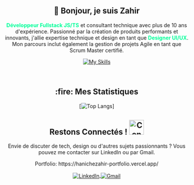 
  <!-- Banner Section -->
 
<!--  <div align="center">
  <a href="https://getmoredonationsusa.com/campaign/gaza/FUNHJGXZCKQ/?utm_source=google&utm_medium=cpc&utm_campaign=21480680770&utm_content=705971831193&cid=Cj0KCQjwtZK1BhDuARIsAAy2Vztmpmn3Z3-uNmuuLXeqcfxwRTGpKA9UX1hMxJNSFcMDH-RCK5oQYZYaAmXQEALw_wcB">
    <img src="https://raw.githubusercontent.com/Safouene1/support-palestine-banner/master/banner-support.svg" alt="ReadMeSupportPalestine">
  </a>
</div> -->
<!-- Header Section -->
<!--  <div align="center">
  <h1>
    <img src="https://media.giphy.com/media/VgCDAzcKvsR6OM0uWg/giphy.gif" width="50" alt="Waving Hand" /> 
    I'm  <a href="https://zahirhaniche-dev.github.io/ZahirHaniche-portfolio/"> Zahir HANICHE </a>
  </h1>
</div>

<div align="center">
  <img src="https://readme-typing-svg.herokuapp.com/?color=ffffff&size=30&center=true&vCenter=true&width=500&height=30&lines=I'm+a...;Frontend+Developer;IT+Consultant;Liferay+Developer" alt="Typing SVG" />
</div> -->

<!-- About Me Section -->
<div align="center">
  <h2>
   👋 Bonjour, je suis Zahir
  </h2>
  <p>
  <strong style="color: #00ff99;">Développeur Fullstack JS/TS</strong> et consultant technique avec plus de 10 ans d'expérience. Passionné par la création de produits performants et innovants, j'allie expertise technique et design en tant que <strong style="color: #00ff99;">Designer UI/UX</strong>. Mon parcours inclut également la gestion de projets Agile en tant que Scrum Master certifié.
</p>


  <p align="center">
   <!-- <img src="https://raw.githubusercontent.com/Safouene1/support-palestine-banner/master/StandWithPalestine.svg" alt="Stand With Palestine" />
    <img src="https://komarev.com/ghpvc/?username=ZahirHaniche-dev&label=Profile%20views&color=27cbec&style=flat" alt="Profile Views" /> -->
  
[![My Skills](https://skillicons.dev/icons?i=js,ts,react,next,vue,angular,nodejs,figma,jenkins)](https://skillicons.dev)
  </p>
 <!-- <p>
    Over the past 9 years, I’ve had the privilege of working with some of the most prestigious clients in France, including the Ministry of Sports, BNP Paribas, and Cardif. My experience spans across multiple industries, where I’ve consistently delivered robust and innovative digital solutions that meet the highest standards of quality and performance.
  </p> -->
  <br>
</div>

<!--
 ```javascript
const Zahir = {
  code: ["Javascript", "Java", "HTML", "CSS", "Python", "PHP"],
  askMeAbout: ["web dev", "tech", "app dev", "scrum master", "soccer"],
  technologies: {
    frontEnd: {
      technologies: ["Shell", "React", "NextJS", "AngularJS", "SASS", "Typescript", "Redux", "jQuery", "Bootstrap"],
    },
    backEnd: {
      technologies: ["Java", "Spring", "Node.js", "Express"],
    },
    databases: ["MySQL", "PostgreSQL"],
    misc: ["styled-components", "tailwind", "Bootstrap", "Liferay DXP", "Scrum Master PSM I", "SEO", "RGAA"],
  },
  tools: ["Git", "IntelliJ", "Visual Studio Code", "Jenkins", "Maven", "Eclipse", "PyCharm", "GitLab", "Subversion (SVN)"],
  funFact: "I love people and I love traveling",
 
};
```
-->

<div align="center">
<h2>
   :fire: Mes Statistiques
  </h2>

[![Top Langs](https://github-readme-stats.vercel.app/api/top-langs/?username=ZahirHaniche-dev&layout=compact&theme=vision-friendly-dark)]

</div>
<!-- Contact Me Section -->
<div align="center">
  <h2>
    <a target="_blank" rel="noopener noreferrer">
      Restons Connectés !
      <img src="https://media1.giphy.com/media/IqgySmxEgP0rs40ZMB/giphy.gif?cid=ecf05e47e7dvfufx9t47q5pf2065hf6mr8dmr8y2yrq8o3su&rid=giphy.gif&ct=s" height="40" width="40" alt="Connect GIF" />
    </a>
  </h2>
  <p>Envie de discuter de tech, design ou d'autres sujets passionnants ? Vous pouvez me contacter sur LinkedIn ou par Gmail.</p>
  <p>Portfolio: https://hanichezahir-portfolio.vercel.app/</p>
  <p align="center" style="border: none;">
    <a href="https://www.linkedin.com/in/zahirhaniche/" target="_blank" rel="noopener noreferrer">
      <img align="center" src="https://img.shields.io/badge/LinkedIn-0A66C2.svg?style=for-the-badge&logo=LinkedIn&logoColor=white" alt="LinkedIn" />
    </a>
    <a href="mailto:haniche.zahir@gmail.com" target="_blank" rel="noopener noreferrer">
      <img align="center" src="https://img.shields.io/badge/Gmail-D14836.svg?style=for-the-badge&logo=Gmail&logoColor=white" alt="Gmail" />
    </a>
  </p>
</div>

